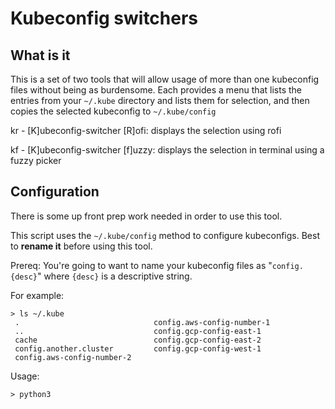 # Kubeconfig switchers
## What is it
This is a set of two tools that will allow usage of more than one kubeconfig files without being as burdensome.  Each provides a menu that lists the entries from your `~/.kube` directory and lists them for selection, and then copies the selected kubeconfig to `~/.kube/config`

kr - [K]ubeconfig-switcher [R]ofi: displays the selection using rofi

kf - [K]ubeconfig-switcher [f]uzzy: displays the selection in terminal using a fuzzy picker

## Configuration
There is some up front prep work needed in order to use this tool.

This script uses the `~/.kube/config` method to configure kubeconfigs.  Best to **rename it** before using this tool.

Prereq: You're going to want to name your kubeconfig files as "`config.{desc}`" where `{desc}` is a descriptive string.

For example:
```
> ls ~/.kube
 .                              config.aws-config-number-1
 ..                             config.gcp-config-east-1
 cache                          config.gcp-config-east-2
 config.another.cluster         config.gcp-config-west-1
 config.aws-config-number-2
```

Usage:
```
> python3 
```